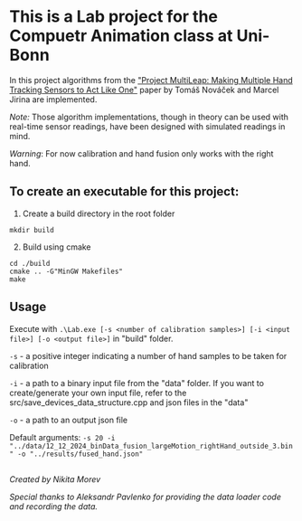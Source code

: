 # This is a Lab project for the Compuetr Animation class at Uni-Bonn

In this project algorithms from the ["Project MultiLeap: Making Multiple Hand Tracking Sensors to Act Like One"](https://www.researchgate.net/publication/357257620_Project_MultiLeap_Making_Multiple_Hand_Tracking_Sensors_to_Act_Like_One)
paper by Tomáš Nováček and Marcel Jirina are implemented.

*Note:* Those algorithm implementations, though in theory can be used with real-time sensor readings, have been designed with simulated readings in mind.

*Warning*: For now calibration and hand fusion only works with the right hand.

## To create an executable for this project:
1. Create a build directory in the root folder
```
mkdir build
```
2. Build using cmake
```
cd ./build
cmake .. -G"MinGW Makefiles"
make
```
## Usage
Execute with `.\Lab.exe [-s <number of calibration samples>] [-i <input file>] [-o <output file>]` in "build" folder.

`-s` - a positive integer indicating a number of hand samples to be taken for calibration

`-i` - a path to a binary input file from the "data" folder. If you want to create/generate your own input file, refer to the src/save_devices_data_structure.cpp and json files in the "data"

`-o` - a path to an output json file

Default arguments:
`-s 20 -i "../data/12_12_2024_binData_fusion_largeMotion_rightHand_outside_3.bin" -o "../results/fused_hand.json"`

##
*Created by Nikita Morev*

*Special thanks to Aleksandr Pavlenko for providing the data loader code and recording the data.*
